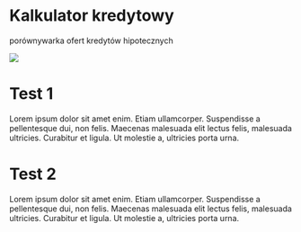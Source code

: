 # Kalkulator kredytowy

porównywarka ofert kredytów hipotecznych

![](http://www.ideapractices.org/wp-content/uploads/2013/01/Credit-Union-logo1.jpg)

# Test 1

Lorem ipsum dolor sit amet enim. Etiam ullamcorper. Suspendisse a pellentesque dui, non felis. Maecenas malesuada elit lectus felis, malesuada ultricies. Curabitur et ligula. Ut molestie a, ultricies porta urna.

# Test 2

Lorem ipsum dolor sit amet enim. Etiam ullamcorper. Suspendisse a pellentesque dui, non felis. Maecenas malesuada elit lectus felis, malesuada ultricies. Curabitur et ligula. Ut molestie a, ultricies porta urna.
